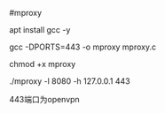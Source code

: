 #mproxy


apt install gcc -y

gcc -DPORTS=443 -o mproxy mproxy.c

chmod +x mproxy


./mproxy -l 8080 -h 127.0.0.1 443

443端口为openvpn

